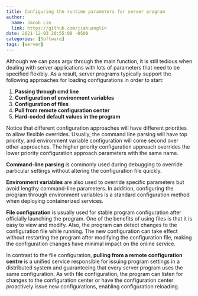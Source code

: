 ```yaml
---
title: Configuring the runtime parameters for server program
author:
  name: Jacob Lin
  link: https://github.com/jiahuanglin
date: 2021-12-03 20:55:00 -0500
categories: [Software]
tags: [server]
---
```


Although we can pass argv through the main function, it is still tedious when dealing with server applications with lots of parameters that need to be specified flexibly. As a result, server programs typically support the following approaches for loading configurations in order to start:

  1. **Passing through cmd line**
  2. **Configuration of environment variables**
  3. **Configuration of files**
  4. **Pull from remote configuration center**
  5. **Hard-coded default values in the program**

Notice that different configuration approaches will have different priorities to allow flexible overrides. Usually, the command line parsing will have top priority, and environment variable configuration will come second over other approaches. The higher priority configuration approach overrides the lower priority configuration approach parameters with the same name.

**Command-line parsing** is commonly used during debugging to override particular settings without altering the configuration file quickly.

**Environment variables** are also used to override specific parameters but avoid lengthy command-line parameters. In addition, configuring the program through environment variables is a standard configuration method when deploying containerized services.

**File configuration** is usually used for stable program configuration after officially launching the program. One of the benefits of using files is that it is easy to view and modify. Also, the program can detect changes to the configuration file while running. The new configuration can take effect without restarting the program after modifying the configuration file, making the configuration changes have minimal impact on the online service.

In contrast to the file configuration, **pulling from a remote configuration centre** is a unified service responsible for issuing program settings in a distributed system and guaranteeing that every server program uses the same configuration. As with file configuration, the program can listen for changes to the configuration center or have the configuration center proactively issue new configurations, enabling configuration reloading.